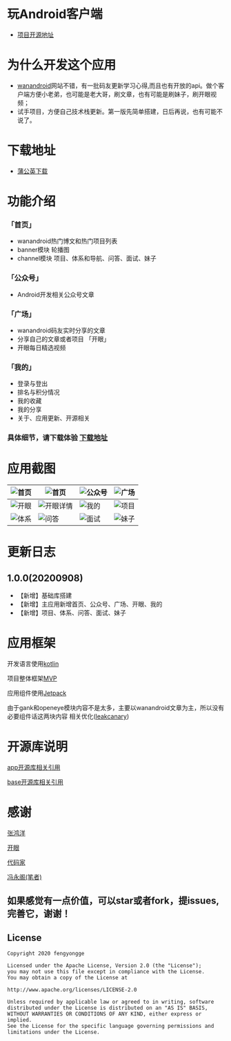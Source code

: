 
# 玩Android客户端

- [项目开源地址](https://github.com/fengyongge/WanAndroidClient)

# 为什么开发这个应用

- [wanandroid](https://wanandroid.com/)网站不错，有一批码友更新学习心得,而且也有开放的api。做个客户端方便小老弟，也可能是老大哥，刷文章，也有可能是刷妹子，刷开眼视频；
- 试手项目，方便自己技术栈更新。第一版先简单搭建，日后再说，也有可能不说了。


# 下载地址

- [蒲公英下载](https://www.pgyer.com/lZUG)

# 功能介绍

### 「首页」 
- wanandroid热门博文和热门项目列表
- banner模块
轮播图
- channel模块
项目、体系和导航、问答、面试、妹子

### 「公众号」 
- Android开发相关公众号文章

### 「广场」 
- wanandroid码友实时分享的文章
- 分享自己的文章或者项目
「开眼」 
- 开眼每日精选视频

### 「我的」 
- 登录与登出
- 排名与积分情况
- 我的收藏
- 我的分享
- 关于、应用更新、开源相关


### 具体细节，请下载体验 [下载地址](https://www.pgyer.com/lZUG)

# 应用截图

| ![首页](https://github.com/fengyongge/WanAndroidClient/blob/master/snapshot/202001.png?raw=true) | ![首页](https://github.com/fengyongge/WanAndroidClient/blob/master/snapshot/202002.png?raw=true)| ![公众号](https://github.com/fengyongge/WanAndroidClient/blob/master/snapshot/202003.png?raw=true)| ![广场](https://github.com/fengyongge/WanAndroidClient/blob/master/snapshot/202004.png?raw=true)|  
| ------------------------------------------------------------ | ------------------------------------------------------------ | ------------------------------------------------------------ | ------------------------------------------------------------
| ![开眼](https://github.com/fengyongge/WanAndroidClient/blob/master/snapshot/202005.png?raw=true) | ![开眼详情](https://github.com/fengyongge/WanAndroidClient/blob/master/snapshot/202006.png?raw=true)| ![我的](https://github.com/fengyongge/WanAndroidClient/blob/master/snapshot/202007.png?raw=true)| ![项目](https://github.com/fengyongge/WanAndroidClient/blob/master/snapshot/202008.png?raw=true)|  
| ![体系](https://github.com/fengyongge/WanAndroidClient/blob/master/snapshot/202009.png?raw=true) | ![问答](https://github.com/fengyongge/WanAndroidClient/blob/master/snapshot/202010.png?raw=true)| ![面试](https://github.com/fengyongge/WanAndroidClient/blob/master/snapshot/202011.png?raw=true)| ![妹子](https://github.com/fengyongge/WanAndroidClient/blob/master/snapshot/202012.png?raw=true)|  


# 更新日志

## 1.0.0(20200908)
- 【新增】基础库搭建
- 【新增】主应用新增首页、公众号、广场、开眼、我的
- 【新增】项目、体系、问答、面试、妹子

# 应用框架

开发语言使用[kotlin](https://kotlinlang.org/)

项目整体框架[MVP](https://github.com/android/architecture-samples/tree/todo-mvp)

应用组件使用[Jetpack](https://developer.android.google.cn/jetpack)

由于gank和openeye模块内容不是太多，主要以wanandroid文章为主，所以没有必要组件话这两块内容
相关优化([leakcanary](https://github.com/square/leakcanary))

# 开源库说明

[app开源库相关引用](https://github.com/fengyongge/WanAndroidClient/blob/master/app/build.gradle)

[base开源库相关引用](https://github.com/fengyongge/WanAndroidClient/blob/master/baselib/build.gradle)

# 感谢
[张鸿洋](https://github.com/hongyangAndroid)

[开眼](https://www.kaiyanapp.com/)

[代码家](https://github.com/daimajia)

[冯永阁(笔者)](https://github.com/fengyongge)

## 如果感觉有一点价值，可以star或者fork，提issues,完善它，谢谢！

## License
```
Copyright 2020 fengyongge

Licensed under the Apache License, Version 2.0 (the "License");
you may not use this file except in compliance with the License.
You may obtain a copy of the License at

http://www.apache.org/licenses/LICENSE-2.0

Unless required by applicable law or agreed to in writing, software
distributed under the License is distributed on an "AS IS" BASIS,
WITHOUT WARRANTIES OR CONDITIONS OF ANY KIND, either express or implied.
See the License for the specific language governing permissions and
limitations under the License.
```

